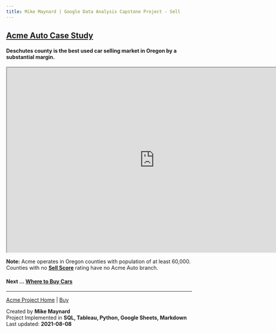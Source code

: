 ```yaml
---
title: Mike Maynard | Google Data Analysis Capstone Project - Sell
---
```

## [Acme Auto Case Study](../)

#### Deschutes county is the best used car selling market in Oregon by a substantial margin.

<IFRAME SRC="https://public.tableau.com/views/capstone_16278859884250/Joy2?:language=en-US&:display_count=n&:origin=viz_share_link&:showVizHome=no&:embed=true" WIDTH=800 HEIGHT=500></IFRAME>

**Note:** Acme operates in Oregon counties with population of at least 60,000. Counties with no <B>[Sell Score](../sell_score.html)</B> rating have no Acme Auto branch.

#### Next ... [Where to Buy Cars](buy.html)

---
[Acme Project Home](../) | [Buy](buy.html)

Created by **Mike Maynard**<BR>
Project Implemented in **SQL, Tableau, Python, Google Sheets, Markdown**<BR>
Last updated:  **2021-08-08**
